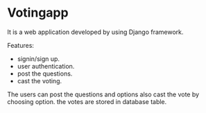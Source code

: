 # Votingapp
It is a web application developed by using Django framework.

Features:
- signin/sign up.
- user authentication.
- post the questions.
- cast the voting.

The users can post the questions and options also cast the vote by choosing option. the votes are stored in database table.
